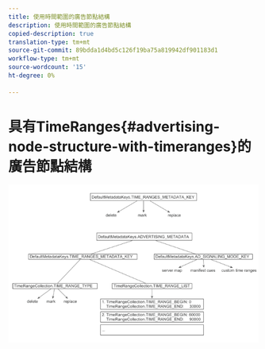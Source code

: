 ```yaml
---
title: 使用時間範圍的廣告節點結構
description: 使用時間範圍的廣告節點結構
copied-description: true
translation-type: tm+mt
source-git-commit: 89bdda1d4bd5c126f19ba75a819942df901183d1
workflow-type: tm+mt
source-wordcount: '15'
ht-degree: 0%

---
```



# 具有TimeRanges{#advertising-node-structure-with-timeranges}的廣告節點結構

<!--<a id="fig_CD71214FBF8945729FC34CD2F0047EF8"></a>-->

![](assets/psdk_ad-node-structure_web.png)

